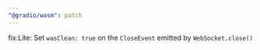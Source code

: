 ```yaml
---
"@gradio/wasm": patch
---
```


fix:Lite: Set `wasClean: true` on the `CloseEvent` emitted by `WebSocket.close()`
